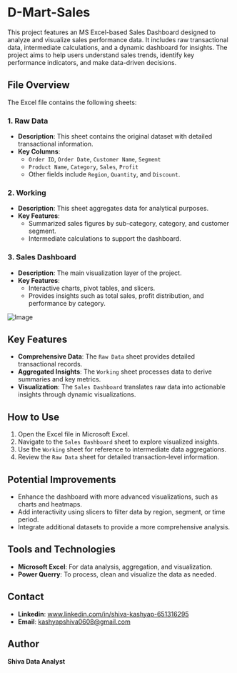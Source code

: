 # D-Mart-Sales
This project features an MS Excel-based Sales Dashboard designed to analyze and visualize sales performance data. It includes raw transactional data, intermediate calculations, and a dynamic dashboard for insights. The project aims to help users understand sales trends, identify key performance indicators, and make data-driven decisions.

## File Overview
The Excel file contains the following sheets:

### 1. Raw Data
- **Description**: This sheet contains the original dataset with detailed transactional information.
- **Key Columns**:
  - `Order ID`, `Order Date`, `Customer Name`, `Segment`
  - `Product Name`, `Category`, `Sales`, `Profit`
  - Other fields include `Region`, `Quantity`, and `Discount`.

### 2. Working
- **Description**: This sheet aggregates data for analytical purposes.
- **Key Features**:
  - Summarized sales figures by sub-category, category, and customer segment.
  - Intermediate calculations to support the dashboard.

### 3. Sales Dashboard
- **Description**: The main visualization layer of the project.
- **Key Features**:
  - Interactive charts, pivot tables, and slicers.
  - Provides insights such as total sales, profit distribution, and performance by category.
 
![Image](https://github.com/user-attachments/assets/de69598e-9e37-49e9-b2d3-49096f29a4ea)



## Key Features
- **Comprehensive Data**: The `Raw Data` sheet provides detailed transactional records.
- **Aggregated Insights**: The `Working` sheet processes data to derive summaries and key metrics.
- **Visualization**: The `Sales Dashboard` translates raw data into actionable insights through dynamic visualizations.

## How to Use
1. Open the Excel file in Microsoft Excel.
2. Navigate to the `Sales Dashboard` sheet to explore visualized insights.
3. Use the `Working` sheet for reference to intermediate data aggregations.
4. Review the `Raw Data` sheet for detailed transaction-level information.

## Potential Improvements
- Enhance the dashboard with more advanced visualizations, such as charts and heatmaps.
- Add interactivity using slicers to filter data by region, segment, or time period.
- Integrate additional datasets to provide a more comprehensive analysis.

## Tools and Technologies
- **Microsoft Excel**: For data analysis, aggregation, and visualization.
- **Power Querry**: To process, clean and visualize the data as needed.

## Contact
   - **Linkedin**: www.linkedin.com/in/shiva-kashyap-651316295
   - **Email**: kashyapshiva0608@gmail.com

## Author
**Shiva Data Analyst**


